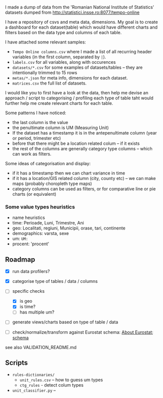 I made a dump of data from  the 'Romanian National Institute of Statistics' datasets dumped from http://statistici.insse.ro:8077/tempo-online

I have a repository of csvs and meta data, dimensions. My goal is to create a dashboard for each dataset(table) which would have different charts and filters based on the data type and columns of each table.

I have attached some relevant samples:
- `Tempo Online columns.csv` where I made a list of all recurring header variables (in the first column, separated by `|`).
- `labels.csv` for all variables, along with occurences
- `datasets/*.csv` for some examples of datasets/tables – they are intentionally trimmed to 15 rows 
- `metas/*.json` for meta info, dimensions for each dataset.
- `matrices.csv` the full list of datasets.

I would like you to first have a look at the data, then help me devise an approach / script to categorising / profiling each type of table taht would further help me create relevant charts for each table.

Some patterns I have noticed: 
- the last column is the value
- the penultimate column is UM (Measuring Unit)
- If the dataset has a timestamp it is in the antepenultimate column (year or period, trimester etc)
- before that there might be a location related colum – if it exists
- the rest of the columns are generally category type columns – which can work as filters.

Some ideas of categorisation and display:
- if it has a timestamp then we can chart variance in time
- if it has a location/GIS related column (city, county etc) – we can make maps (probably choropleth type maps)
- category columns can be used as filters, or for comparative line or pie charts (or equivalent)

### Some value types heuristics
- name heuristics
- time: Perioade, Luni, Trimestre, Ani
- geo: Localitati, regiuni, Municipii, orase, tari, continente
- demographics: varsta, sexe
- um: `UM: `
- procent: 'procent'


## Roadmap
- [x] run data profilers?
- [x] categorise type of tables / data / columns
- [ ] specific checks
    - [x] is geo
    - [x] is time?
    - [ ] has multiple um?
- [ ] generate views/charts based on type of table / data
- [ ] check/normalize/transform against Eurostat schema: [About Eurostat](https://ec.europa.eu/eurostat/data/database); [schema](https://ec.europa.eu/eurostat/cache/metadata/en/)


see also VALIDATION_README.md

## Scripts

- `rules-dictionaries/`
    - `unit_rules.csv` – how to guess um types
    - `ctg_rules` - detect colum types
- `unit_classifier.py` – 